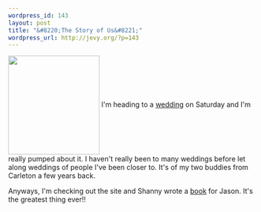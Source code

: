 ```yaml
--- 
wordpress_id: 143
layout: post
title: "&#8220;The Story of Us&#8221;"
wordpress_url: http://jevy.org/?p=143
---
```

<img src="http://jevy.org/random/wp/story.jpg" width="185" height="200" alt="" title="" align=center />
I'm heading to a <a href="http://www.peanutsandraisins.com">wedding</a> on Saturday and I'm really pumped about it.  I haven't really been to many weddings before let along weddings of people I've been closer to.  It's of my two buddies from Carleton a few years back.

Anyways, I'm checking out the site and Shanny wrote a <a href="http://www.peanutsandraisins.com/about/book/">book</a> for Jason.  It's the greatest thing ever!!

